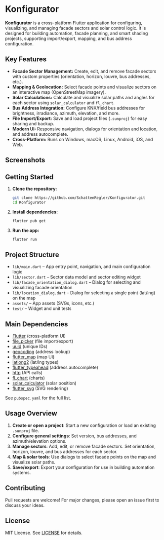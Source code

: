 

# Konfigurator

**Konfigurator** is a cross-platform Flutter application for configuring, visualizing, and managing facade sectors and solar control logic. It is designed for building automation, facade planning, and smart shading projects, supporting import/export, mapping, and bus address configuration.

## Key Features

- **Facade Sector Management:** Create, edit, and remove facade sectors with custom properties (orientation, horizon, louvre, bus addresses, etc.).
- **Mapping & Geolocation:** Select facade points and visualize sectors on an interactive map (OpenStreetMap imagery).
- **Solar Calculations:** Calculate and visualize solar paths and angles for each sector using `solar_calculator` and `fl_chart`.
- **Bus Address Integration:** Configure KNX/field bus addresses for brightness, irradiance, azimuth, elevation, and more.
- **File Import/Export:** Save and load project files (`.sunproj`) for easy sharing and backup.
- **Modern UI:** Responsive navigation, dialogs for orientation and location, and address autocomplete.
- **Cross-Platform:** Runs on Windows, macOS, Linux, Android, iOS, and Web.

## Screenshots

<!-- Add screenshots here, e.g.: -->
<!-- ![Main UI](assets/screenshots/main.png) -->

## Getting Started

1. **Clone the repository:**
	```sh
	git clone https://github.com/SchattenRegler/Konfigurator.git
	cd Konfigurator
	```
2. **Install dependencies:**
	```sh
	flutter pub get
	```
3. **Run the app:**
	```sh
	flutter run
	```

## Project Structure

- `lib/main.dart` – App entry point, navigation, and main configuration logic
- `lib/sector.dart` – Sector data model and sector editing widget
- `lib/facade_orientation_dialog.dart` – Dialog for selecting and visualizing facade orientation
- `lib/location_dialog.dart` – Dialog for selecting a single point (lat/lng) on the map
- `assets/` – App assets (SVGs, icons, etc.)
- `test/` – Widget and unit tests

## Main Dependencies

- [Flutter](https://flutter.dev/) (cross-platform UI)
- [file_picker](https://pub.dev/packages/file_picker) (file import/export)
- [uuid](https://pub.dev/packages/uuid) (unique IDs)
- [geocoding](https://pub.dev/packages/geocoding) (address lookup)
- [flutter_map](https://pub.dev/packages/flutter_map) (map UI)
- [latlong2](https://pub.dev/packages/latlong2) (lat/lng types)
- [flutter_typeahead](https://pub.dev/packages/flutter_typeahead) (address autocomplete)
- [http](https://pub.dev/packages/http) (API calls)
- [fl_chart](https://pub.dev/packages/fl_chart) (charts)
- [solar_calculator](https://pub.dev/packages/solar_calculator) (solar position)
- [flutter_svg](https://pub.dev/packages/flutter_svg) (SVG rendering)

See `pubspec.yaml` for the full list.

## Usage Overview

1. **Create or open a project**: Start a new configuration or load an existing `.sunproj` file.
2. **Configure general settings**: Set version, bus addresses, and azimuth/elevation options.
3. **Manage sectors**: Add, edit, or remove facade sectors. Set orientation, horizon, louvre, and bus addresses for each sector.
4. **Map & solar tools**: Use dialogs to select facade points on the map and visualize solar paths.
5. **Save/export**: Export your configuration for use in building automation systems.

## Contributing

Pull requests are welcome! For major changes, please open an issue first to discuss your ideas.

## License

MIT License. See [LICENSE](LICENSE) for details.

